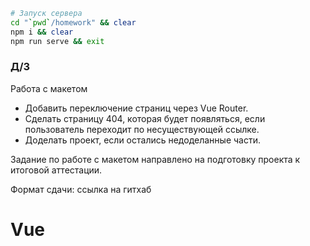 ```bash
# Запуск сервера
cd "`pwd`/homework" && clear
npm i && clear
npm run serve && exit
```

### Д/З

Работа с макетом

- Добавить переключение страниц через Vue Router.
- Сделать страницу 404, которая будет появляться, если пользователь переходит по несуществующей ссылке.
- Доделать проект, если остались недоделанные части.

Задание по работе с макетом направлено на подготовку проекта к итоговой аттестации.

Формат сдачи: ссылка на гитхаб

# Vue

